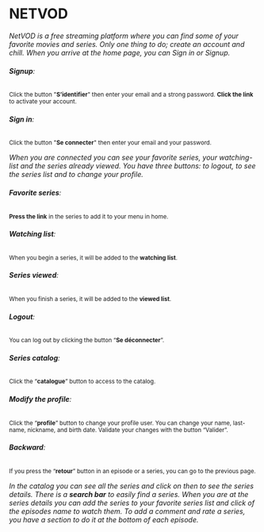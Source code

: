 
# **NETVOD**

*NetVOD is a free streaming platform where you can find some of your favorite movies and series. Only one thing to do; create an account and chill.
When you arrive at the home page, you can Sign in or Signup.*
###### **Signup**:
<sub>Click the button "**S’identifier**" then enter your email and a strong password. **Click the link** to activate your account.</sub>
###### **Sign in**:
<sub>Click the button "**Se connecter**" then enter your email and your password.</sub>

*When you are connected you can see your favorite series, your watching-list and the series already viewed. You have three buttons: to logout, to see the series list and to change your profile.*

###### **Favorite series**:
<sub>**Press the link** in the series to add it to your menu in home.</sub>
###### **Watching list**:
<sub>When you begin a series, it will be added to the **watching list**.</sub>
###### **Series viewed**:
<sub>When you finish a series, it will be added to the **viewed list**.</sub>
###### **Logout**:
<sub>You can log out by clicking the button “**Se déconnecter**”.</sub>
###### **Series catalog**:
<sub>Click the “**catalogue**” button to access to the catalog.</sub>
###### **Modify the profile**:
<sub>Click the “**profile**” button to change your profile user. You can change your name, last-name, nickname, and birth date. Validate your changes with the button “Valider”.</sub>
###### **Backward**:
<sub>If you press the “**retour**” button in an episode or a series, you can go to the previous page.</sub>

*In the catalog you can see all the series and click on then to see the series details.
There is a **search bar** to easily find a series.
When you are at the series details you can add the series to your favorite series list and click of the episodes name to watch them. To add a comment and rate a series, you have a section to do it at the bottom of each episode.*

